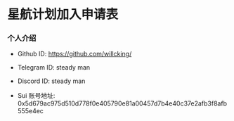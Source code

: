 # 星航计划加入申请表

### 个人介绍

* Github ID: https://github.com/willcking/

* Telegram ID: steady man

* Discord ID: steady man

* Sui 账号地址: 0x5d679ac975d510d778f0e405790e81a00457d7b4e40c37e2afb3f8afb555e4ec



